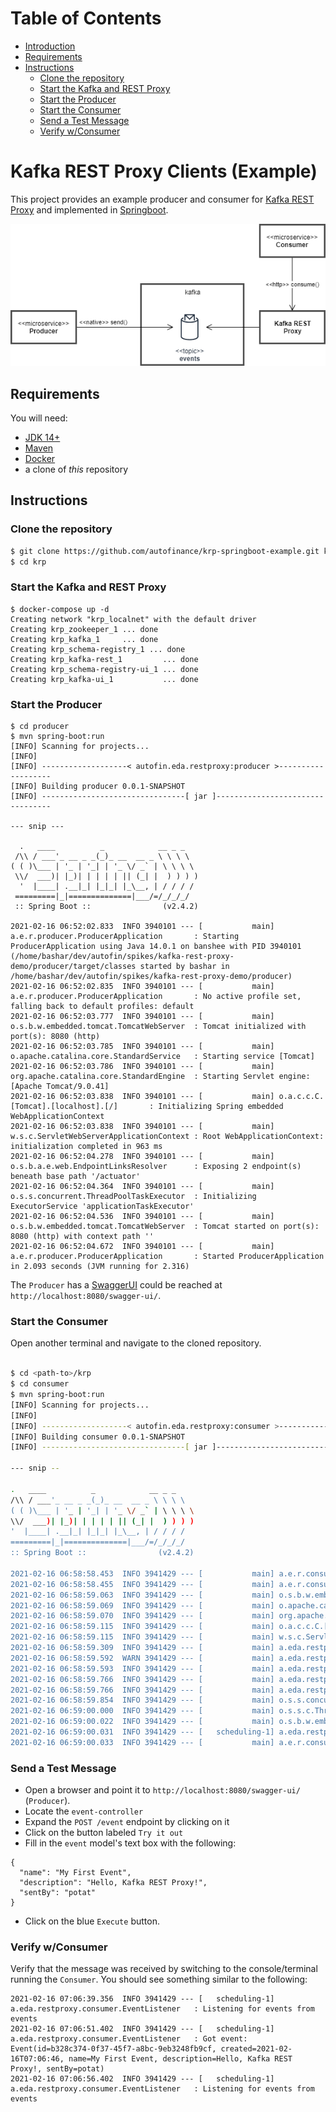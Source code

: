 Table of Contents
=================

  * [Introduction](#kafka-rest-proxy-clients-example)
  * [Requirements](#requirements)
  * [Instructions](#instructions)
     * [Clone the repository](#clone-the-repository)
     * [Start the Kafka and REST Proxy](#start-the-kafka-and-rest-proxy)
     * [Start the Producer](#start-the-producer)
     * [Start the Consumer](#start-the-consumer)
     * [Send a Test Message](#send-a-test-message)
     * [Verify w/Consumer](#verify-wconsumer)

# Kafka REST Proxy Clients (Example)

This project provides an example producer and consumer for [Kafka REST Proxy](https://docs.confluent.io/platform/current/kafka-rest/index.html) 
and implemented in [Springboot](https://spring.io/projects/spring-boot).

![conceptual model](./doc/image/conceptual-model.png)

## Requirements
You will need:
- [JDK 14+](https://adoptopenjdk.net/) 
- [Maven](https://maven.apache.org/download.cgi)
- [Docker](https://www.docker.com/products/docker-desktop)
- a clone of _this_ repository

## Instructions
### Clone the repository
 
```bash
$ git clone https://github.com/autofinance/krp-springboot-example.git krp
$ cd krp
```

### Start the Kafka and REST Proxy

```
$ docker-compose up -d
Creating network "krp_localnet" with the default driver
Creating krp_zookeeper_1 ... done
Creating krp_kafka_1     ... done
Creating krp_schema-registry_1 ... done
Creating krp_kafka-rest_1         ... done
Creating krp_schema-registry-ui_1 ... done
Creating krp_kafka-ui_1           ... done

```

### Start the Producer

```
$ cd producer
$ mvn spring-boot:run
[INFO] Scanning for projects...
[INFO] 
[INFO] -------------------< autofin.eda.restproxy:producer >-------------------
[INFO] Building producer 0.0.1-SNAPSHOT
[INFO] --------------------------------[ jar ]---------------------------------

--- snip ---

  .   ____          _            __ _ _
 /\\ / ___'_ __ _ _(_)_ __  __ _ \ \ \ \
( ( )\___ | '_ | '_| | '_ \/ _` | \ \ \ \
 \\/  ___)| |_)| | | | | || (_| |  ) ) ) )
  '  |____| .__|_| |_|_| |_\__, | / / / /
 =========|_|==============|___/=/_/_/_/
 :: Spring Boot ::                (v2.4.2)

2021-02-16 06:52:02.833  INFO 3940101 --- [           main] a.e.r.producer.ProducerApplication       : Starting ProducerApplication using Java 14.0.1 on banshee with PID 3940101 (/home/bashar/dev/autofin/spikes/kafka-rest-proxy-demo/producer/target/classes started by bashar in /home/bashar/dev/autofin/spikes/kafka-rest-proxy-demo/producer)
2021-02-16 06:52:02.835  INFO 3940101 --- [           main] a.e.r.producer.ProducerApplication       : No active profile set, falling back to default profiles: default
2021-02-16 06:52:03.777  INFO 3940101 --- [           main] o.s.b.w.embedded.tomcat.TomcatWebServer  : Tomcat initialized with port(s): 8080 (http)
2021-02-16 06:52:03.785  INFO 3940101 --- [           main] o.apache.catalina.core.StandardService   : Starting service [Tomcat]
2021-02-16 06:52:03.786  INFO 3940101 --- [           main] org.apache.catalina.core.StandardEngine  : Starting Servlet engine: [Apache Tomcat/9.0.41]
2021-02-16 06:52:03.838  INFO 3940101 --- [           main] o.a.c.c.C.[Tomcat].[localhost].[/]       : Initializing Spring embedded WebApplicationContext
2021-02-16 06:52:03.838  INFO 3940101 --- [           main] w.s.c.ServletWebServerApplicationContext : Root WebApplicationContext: initialization completed in 963 ms
2021-02-16 06:52:04.278  INFO 3940101 --- [           main] o.s.b.a.e.web.EndpointLinksResolver      : Exposing 2 endpoint(s) beneath base path '/actuator'
2021-02-16 06:52:04.364  INFO 3940101 --- [           main] o.s.s.concurrent.ThreadPoolTaskExecutor  : Initializing ExecutorService 'applicationTaskExecutor'
2021-02-16 06:52:04.536  INFO 3940101 --- [           main] o.s.b.w.embedded.tomcat.TomcatWebServer  : Tomcat started on port(s): 8080 (http) with context path ''
2021-02-16 06:52:04.672  INFO 3940101 --- [           main] a.e.r.producer.ProducerApplication       : Started ProducerApplication in 2.093 seconds (JVM running for 2.316)

```
The `Producer` has a [SwaggerUI](https://swagger.io) could be reached at `http://localhost:8080/swagger-ui/`.

### Start the Consumer
Open another terminal and navigate to the cloned repository.
```bash

$ cd <path-to>/krp
$ cd consumer
$ mvn spring-boot:run
[INFO] Scanning for projects...
[INFO] 
[INFO] -------------------< autofin.eda.restproxy:consumer >-------------------
[INFO] Building consumer 0.0.1-SNAPSHOT
[INFO] --------------------------------[ jar ]---------------------------------

--- snip --

.   ____          _            __ _ _
/\\ / ___'_ __ _ _(_)_ __  __ _ \ \ \ \
( ( )\___ | '_ | '_| | '_ \/ _` | \ \ \ \
\\/  ___)| |_)| | | | | || (_| |  ) ) ) )
'  |____| .__|_| |_|_| |_\__, | / / / /
=========|_|==============|___/=/_/_/_/
:: Spring Boot ::                (v2.4.2)

2021-02-16 06:58:58.453  INFO 3941429 --- [           main] a.e.r.consumer.ConsumerApplication       : Starting ConsumerApplication using Java 14.0.1 on banshee with PID 3941429 (/home/bashar/dev/autofin/spikes/kafka-rest-proxy-demo/consumer/target/classes started by bashar in /home/bashar/dev/autofin/spikes/kafka-rest-proxy-demo/consumer)
2021-02-16 06:58:58.455  INFO 3941429 --- [           main] a.e.r.consumer.ConsumerApplication       : No active profile set, falling back to default profiles: default
2021-02-16 06:58:59.063  INFO 3941429 --- [           main] o.s.b.w.embedded.tomcat.TomcatWebServer  : Tomcat initialized with port(s): 18080 (http)
2021-02-16 06:58:59.069  INFO 3941429 --- [           main] o.apache.catalina.core.StandardService   : Starting service [Tomcat]
2021-02-16 06:58:59.070  INFO 3941429 --- [           main] org.apache.catalina.core.StandardEngine  : Starting Servlet engine: [Apache Tomcat/9.0.41]
2021-02-16 06:58:59.115  INFO 3941429 --- [           main] o.a.c.c.C.[Tomcat].[localhost].[/]       : Initializing Spring embedded WebApplicationContext
2021-02-16 06:58:59.115  INFO 3941429 --- [           main] w.s.c.ServletWebServerApplicationContext : Root WebApplicationContext: initialization completed in 629 ms
2021-02-16 06:58:59.309  INFO 3941429 --- [           main] a.eda.restproxy.consumer.EventListener   : Deleting consumer instance consumer-1
2021-02-16 06:58:59.592  WARN 3941429 --- [           main] a.eda.restproxy.consumer.EventListener   : org.springframework.web.client.HttpClientErrorException$NotFound: 404 Not Found: [{"error_code":40403,"message":"Consumer instance not found."}]
2021-02-16 06:58:59.593  INFO 3941429 --- [           main] a.eda.restproxy.consumer.EventListener   : Creating consumer instance consumer-1
2021-02-16 06:58:59.766  INFO 3941429 --- [           main] a.eda.restproxy.consumer.EventListener   : {instance_id=consumer-1, base_uri=http://192.168.169.30:8082/consumers/consumer-group-1/instances/consumer-1}
2021-02-16 06:58:59.766  INFO 3941429 --- [           main] a.eda.restproxy.consumer.EventListener   : Subscribing to events
2021-02-16 06:58:59.854  INFO 3941429 --- [           main] o.s.s.concurrent.ThreadPoolTaskExecutor  : Initializing ExecutorService 'applicationTaskExecutor'
2021-02-16 06:59:00.000  INFO 3941429 --- [           main] o.s.s.c.ThreadPoolTaskScheduler          : Initializing ExecutorService 'taskScheduler'
2021-02-16 06:59:00.022  INFO 3941429 --- [           main] o.s.b.w.embedded.tomcat.TomcatWebServer  : Tomcat started on port(s): 18080 (http) with context path ''
2021-02-16 06:59:00.031  INFO 3941429 --- [   scheduling-1] a.eda.restproxy.consumer.EventListener   : Listening for events from events
2021-02-16 06:59:00.033  INFO 3941429 --- [           main] a.e.r.consumer.ConsumerApplication       : Started ConsumerApplication in 1.845 seconds (JVM running for 2.102)

```

### Send a Test Message

- Open a browser and point it to `http://localhost:8080/swagger-ui/` (`Producer`).
- Locate the `event-controller`
- Expand the `POST /event` endpoint by clicking on it
- Click on the button labeled `Try it out`
- Fill in the `event` model's text box with the following:
```
{
  "name": "My First Event",
  "description": "Hello, Kafka REST Proxy!",
  "sentBy": "potat"
}
```
- Click on the blue `Execute` button.

### Verify w/Consumer 
Verify that the message was received by switching to the console/terminal running the `Consumer`.
You should see something similar to the following:

```
2021-02-16 07:06:39.356  INFO 3941429 --- [   scheduling-1] a.eda.restproxy.consumer.EventListener   : Listening for events from events
2021-02-16 07:06:51.402  INFO 3941429 --- [   scheduling-1] a.eda.restproxy.consumer.EventListener   : Got event: Event(id=b328c374-0f37-45f7-a8bc-9eb3248fb9cf, created=2021-02-16T07:06:46, name=My First Event, description=Hello, Kafka REST Proxy!, sentBy=potat)
2021-02-16 07:06:56.402  INFO 3941429 --- [   scheduling-1] a.eda.restproxy.consumer.EventListener   : Listening for events from events
```
